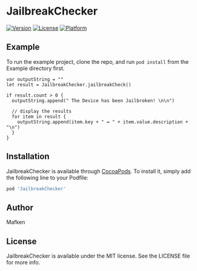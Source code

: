 # JailbreakChecker

[![Version](https://img.shields.io/cocoapods/v/JailbreakChecker.svg?style=flat)](http://cocoapods.org/pods/JailbreakChecker)
[![License](https://img.shields.io/cocoapods/l/JailbreakChecker.svg?style=flat)](http://cocoapods.org/pods/JailbreakChecker)
[![Platform](https://img.shields.io/cocoapods/p/JailbreakChecker.svg?style=flat)](http://cocoapods.org/pods/JailbreakChecker)

## Example

To run the example project, clone the repo, and run `pod install` from the Example directory first.

``` 
var outputString = ""
let result = JailbreakChecker.jailbreakCheck()
        
if result.count > 0 {
  outputString.append(" The Device has been Jailbroken! \n\n")
            
  // display the results
  for item in result {
    outputString.append(item.key + " = " + item.value.description + "\n")
  }
}
```

## Installation

JailbreakChecker is available through [CocoaPods](http://cocoapods.org). To install
it, simply add the following line to your Podfile:

```ruby
pod 'JailbreakChecker'
```

## Author

Mafken

## License

JailbreakChecker is available under the MIT license. See the LICENSE file for more info.

